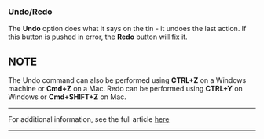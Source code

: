 ### Undo/Redo



The **Undo** option does what it says on the tin - it undoes the last action. If this button is pushed in error, the **Redo** button will fix it.

**NOTE**  
---  
The Undo command can also be performed using **CTRL+Z** on a Windows machine or **Cmd+Z** on a Mac. Redo can be performed using **CTRL+Y** on Windows or **Cmd+SHIFT+Z** on Mac.  
  
* * *

For additional information, see the full article [here](https://support.optisigns.com/hc/en-us/articles/42087942047379)

---
